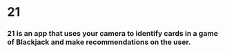 # 21
### 21 is an app that uses your camera to identify cards in a game of Blackjack and make recommendations on the user.

